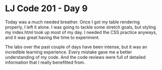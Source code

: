 # LJ Code 201 - Day 9

Today was a much needed breather. Once I got my table rendering properly, I left it alone. I was going to tackle some stretch goals, but styling my index.html took up most of my day. I needed the CSS practice anyways, and it was great having the time to experiment.

The labs over the past couple of days have been intense, but it was an incredible learning experience. Every mistake gave me a better understanding of my code. And the code reviews were full of detailed information that I really benefitted from.
